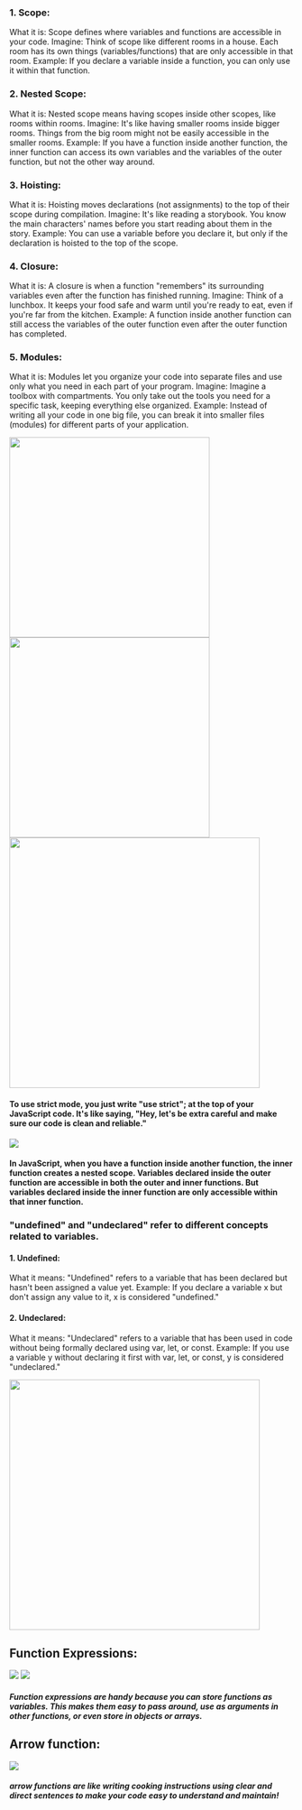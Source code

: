 

### 1. Scope:

What it is: Scope defines where variables and functions are accessible in your code.
Imagine: Think of scope like different rooms in a house. Each room has its own things (variables/functions) that are only accessible in that room.
Example: If you declare a variable inside a function, you can only use it within that function.

### 2. Nested Scope:
What it is: Nested scope means having scopes inside other scopes, like rooms within rooms.
Imagine: It's like having smaller rooms inside bigger rooms. Things from the big room might not be easily accessible in the smaller rooms.
Example: If you have a function inside another function, the inner function can access its own variables and the variables of the outer function, but not the other way around.


### 3. Hoisting:
What it is: Hoisting moves declarations (not assignments) to the top of their scope during compilation.
Imagine: It's like reading a storybook. You know the main characters' names before you start reading about them in the story.
Example: You can use a variable before you declare it, but only if the declaration is hoisted to the top of the scope.


### 4. Closure:
What it is: A closure is when a function "remembers" its surrounding variables even after the function has finished running.
Imagine: Think of a lunchbox. It keeps your food safe and warm until you're ready to eat, even if you're far from the kitchen.
Example: A function inside another function can still access the variables of the outer function even after the outer function has completed.


### 5. Modules:
What it is: Modules let you organize your code into separate files and use only what you need in each part of your program.
Imagine: Imagine a toolbox with compartments. You only take out the tools you need for a specific task, keeping everything else organized.
Example: Instead of writing all your code in one big file, you can break it into smaller files (modules) for different parts of your application.

<img src="https://github.com/TamaraNoierat/Mastering-JavaScript-in-20-Days/assets/130704887/f550335f-6eb1-4e7f-80b0-e65efd8454d9" width="355">
<img src="https://github.com/TamaraNoierat/Mastering-JavaScript-in-20-Days/assets/130704887/e2cdf516-79cf-41d8-8ba5-433429dcbb4f" width="355">
<img src="https://github.com/TamaraNoierat/Mastering-JavaScript-in-20-Days/assets/130704887/ce28259a-e84a-4364-b946-ca928863c2c8" width="444">

#### To use strict mode, you just write "use strict"; at the top of your JavaScript code. It's like saying, "Hey, let's be extra careful and make sure our code is clean and reliable."
<img src="https://github.com/TamaraNoierat/Mastering-JavaScript-in-20-Days/assets/130704887/cab093a2-4f1d-4a42-8b6f-186a8a493cee">

#### In JavaScript, when you have a function inside another function, the inner function creates a nested scope. Variables declared inside the outer function are accessible in both the outer and inner functions. But variables declared inside the inner function are only accessible within that inner function.


### "undefined" and "undeclared" refer to different concepts related to variables. 

#### 1. Undefined:
What it means: "Undefined" refers to a variable that has been declared but hasn't been assigned a value yet.
Example: If you declare a variable x but don't assign any value to it, x is considered "undefined."


#### 2. Undeclared:
What it means: "Undeclared" refers to a variable that has been used in code without being formally declared using var, let, or const.
Example: If you use a variable y without declaring it first with var, let, or const, y is considered "undeclared."

<img src="https://github.com/TamaraNoierat/Mastering-JavaScript-in-20-Days/assets/130704887/db61719f-8fb9-40df-8528-7d60ea373fb2" width="444">

##  Function Expressions:
<img src="https://github.com/TamaraNoierat/Mastering-JavaScript-in-20-Days/assets/130704887/211ea78f-80bf-42ae-bebf-3b22b419312d">
<img src="https://github.com/TamaraNoierat/Mastering-JavaScript-in-20-Days/assets/130704887/05dae1aa-1d7d-4449-ad7a-35a87c574c1c">

##### Function expressions are handy because you can store functions as variables. This makes them easy to pass around, use as arguments in other functions, or even store in objects or arrays.


## Arrow function:
<img src="https://github.com/TamaraNoierat/Mastering-JavaScript-in-20-Days/assets/130704887/86b34068-3cc8-46f0-8702-8e3686689e29">

##### arrow functions are like writing cooking instructions using clear and direct sentences to make your code easy to understand and maintain!



















